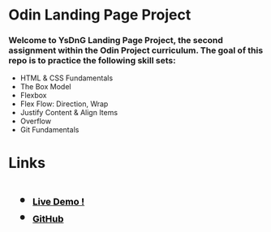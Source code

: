 
<h1>Odin Landing Page Project </h1>
<h3>
Welcome to YsDnG Landing Page Project, the second assignment within the Odin Project curriculum. The goal of this repo is to practice the following skill sets:
</h3>
<ul>
<li> HTML & CSS Fundamentals </li>
<li> The Box Model </li>
<li> Flexbox </li>
<li> Flex Flow: Direction, Wrap </li>
<li> Justify Content & Align Items </li>
<li> Overflow </li>
<li> Git Fundamentals</li>
</ul>

<h1> Links <h1>
  
  <ul>
    <li> <a  style="font-size:18px; color:black;" href="https://ysdng.github.io/Has-A-Key/"> Live Demo ! </a> </li>
    <li> <a  style="font-size:18px; color:black;" href="https://github.com/YsDnG/Has-A-Key"> GitHub </li>
  </ul> 